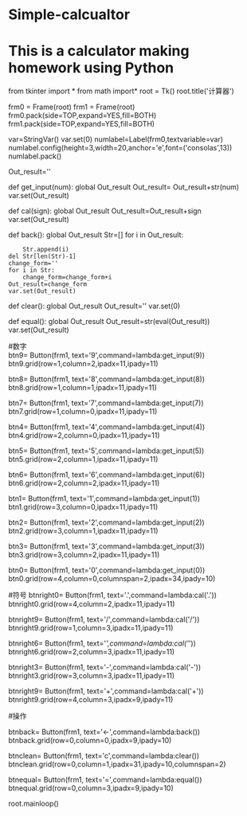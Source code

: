 # Simple-calcualtor
# This is a calculator making homework using Python
from tkinter import *
from math import*
root = Tk()
root.title('计算器')

frm0 = Frame(root)
frm1 = Frame(root)
frm0.pack(side=TOP,expand=YES,fill=BOTH)
frm1.pack(side=TOP,expand=YES,fill=BOTH)

var=StringVar()
var.set(0)
numlabel=Label(frm0,textvariable=var)
numlabel.config(height=3,width=20,anchor='e',font=('consolas',13))
numlabel.pack()

Out_result=''

def get_input(num):
    global Out_result
    Out_result= Out_result+str(num)
    var.set(Out_result)

def cal(sign):
    global Out_result
    Out_result=Out_result+sign
    var.set(Out_result)

def back():
    global Out_result
    Str=[]
    for i in Out_result:
        
        Str.append(i)
    del Str[len(Str)-1]
    change_form=''
    for i in Str:
        change_form=change_form+i
    Out_result=change_form
    var.set(Out_result)

def clear():
    global Out_result
    Out_result=''
    var.set(0)
    
def equal():
    global Out_result
    Out_result=str(eval(Out_result))
    var.set(Out_result)
    
#数字    
btn9= Button(frm1, text='9',command=lambda:get_input(9))
btn9.grid(row=1,column=2,ipadx=11,ipady=11)

btn8= Button(frm1, text='8',command=lambda:get_input(8))
btn8.grid(row=1,column=1,ipadx=11,ipady=11)

btn7= Button(frm1, text='7',command=lambda:get_input(7))
btn7.grid(row=1,column=0,ipadx=11,ipady=11)

btn4= Button(frm1, text='4',command=lambda:get_input(4))
btn4.grid(row=2,column=0,ipadx=11,ipady=11)

btn5= Button(frm1, text='5',command=lambda:get_input(5))
btn5.grid(row=2,column=1,ipadx=11,ipady=11)

btn6= Button(frm1, text='6',command=lambda:get_input(6))
btn6.grid(row=2,column=2,ipadx=11,ipady=11)

btn1= Button(frm1, text='1',command=lambda:get_input(1))
btn1.grid(row=3,column=0,ipadx=11,ipady=11)

btn2= Button(frm1, text='2',command=lambda:get_input(2))
btn2.grid(row=3,column=1,ipadx=11,ipady=11)

btn3= Button(frm1, text='3',command=lambda:get_input(3))
btn3.grid(row=3,column=2,ipadx=11,ipady=11)

btn0= Button(frm1, text='0',command=lambda:get_input(0))
btn0.grid(row=4,column=0,columnspan=2,ipadx=34,ipady=10)

#符号
btnright0= Button(frm1, text='.',command=lambda:cal('.'))
btnright0.grid(row=4,column=2,ipadx=11,ipady=11)

btnright9= Button(frm1, text='/',command=lambda:cal('/'))
btnright9.grid(row=1,column=3,ipadx=11,ipady=11)

btnright6= Button(frm1, text='*',command=lambda:cal('*'))
btnright6.grid(row=2,column=3,ipadx=11,ipady=11)

btnright3= Button(frm1, text='-',command=lambda:cal('-'))
btnright3.grid(row=3,column=3,ipadx=11,ipady=11)

btnright9= Button(frm1, text='+',command=lambda:cal('+'))
btnright9.grid(row=4,column=3,ipadx=9,ipady=11)

#操作

btnback= Button(frm1, text='<-',command=lambda:back())
btnback.grid(row=0,column=0,ipadx=9,ipady=10)

btnclean= Button(frm1, text='c',command=lambda:clear())
btnclean.grid(row=0,column=1,ipadx=31,ipady=10,columnspan=2)

btnequal= Button(frm1, text='=',command=lambda:equal())
btnequal.grid(row=0,column=3,ipadx=9,ipady=10)

root.mainloop()
